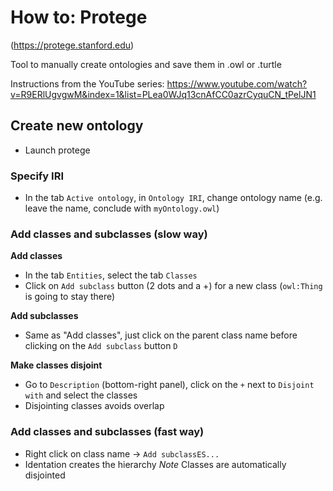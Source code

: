 # How to: Protege
(https://protege.stanford.edu)

Tool to manually create ontologies and save them in .owl or .turtle

Instructions from the YouTube series: https://www.youtube.com/watch?v=R9ERlUgvgwM&index=1&list=PLea0WJq13cnAfCC0azrCyquCN_tPelJN1

## Create new ontology  
- Launch protege  

### Specify IRI
- In the tab `Active ontology`, in `Ontology IRI`, change ontology name (e.g. leave the name, conclude with `myOntology.owl`)  
### Add classes and subclasses (slow way)  
**Add classes**
- In the tab `Entities`, select the tab `Classes`  
- Click on `Add subclass` button (2 dots and a +) for a new class (`owl:Thing` is going to stay there)  

**Add subclasses** 
- Same as "Add classes", just click on the parent class name before clicking on the `Add subclass` button  `D`

**Make classes disjoint** 
- Go to `Description` (bottom-right panel), click on the `+` next to `Disjoint with` and select the classes   
- Disjointing classes avoids overlap  

### Add classes and subclasses  (fast way)  
- Right click on class name -> `Add subclassES...`  
- Identation creates the hierarchy
*Note* Classes are automatically disjointed  
 
